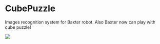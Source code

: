 # CubePuzzle
Images recognition system for Baxter robot. Also Baxter now can play with cube puzzle!

![](http://iot.do/wp-content/uploads/sites/2/2015/12/77847.jpeg)